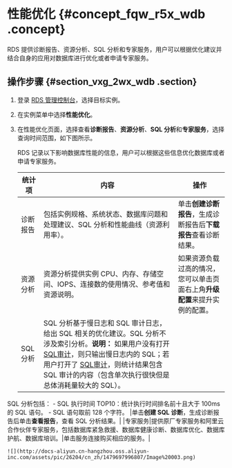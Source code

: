 # 性能优化 {#concept_fqw_r5x_wdb .concept}

RDS 提供诊断报告、资源分析、SQL 分析和专家服务，用户可以根据优化建议并结合自身的应用对数据库进行优化或者申请专家服务。

## 操作步骤 {#section_vxg_2wx_wdb .section}

1.  登录 [RDS 管理控制台](https://rds.console.aliyun.com/)，选择目标实例。
2.  在实例菜单中选择**性能优化**。
3.  在性能优化页面，选择查看**诊断报告**、**资源分析**、**SQL 分析**和**专家服务**，选择查询时间范围，如下图所示。

    RDS 记录以下影响数据库性能的信息，用户可以根据这些信息优化数据库或者申请专家服务。

    |统计项|内容|操作|
    |---|--|--|
    |诊断报告|包括实例规格、系统状态、数据库问题和处理建议、SQL 分析和性能曲线（资源利用率）。|单击**创建诊断报告**，生成诊断报告后**下载报告**查看诊断结果。|
    |资源分析|资源分析提供实例 CPU、内存、存储空间、IOPS、连接数的使用情况、参考值和资源说明。|如果资源负载过高的情况，您可以单击页面右上角**升级配置**来提升实例的配置。|
    |SQL 分析|SQL 分析基于慢日志和 SQL 审计日志，给出 SQL 相关的优化建议。SQL 分析不涉及索引分析。**说明：** 如果用户没有打开 [SQL审计](cn.zh-CN/用户指南/安全管理/SQL审计.md#)，则只输出慢日志内的 SQL；若用户打开了 [SQL审计](cn.zh-CN/用户指南/安全管理/SQL审计.md#)，则统计结果包含 SQL 审计的内容（包含单次执行很快但是总体消耗量较大的 SQL）。

SQL 分析包括：    -   SQL 执行时间 TOP10：统计执行时间排名前十且大于 100ms 的 SQL 语句。
    -   SQL 语句取前 128 个字符。
|单击**创建 SQL 诊断**，生成诊断报告后单击**查看报告**，查看 SQL 分析结果。|
    |专家服务|提供原厂专家服务和阿里云合作伙伴专家服务，包括数据库紧急救援、数据库健康诊断、数据库优化、数据库护航、数据库培训。|单击服务连接购买相应的服务。|

    ![](http://docs-aliyun.cn-hangzhou.oss.aliyun-inc.com/assets/pic/26204/cn_zh/1479697996807/Image%20003.png)


